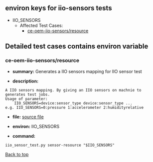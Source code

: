 
## <a id='top'>environ keys for iio-sensors tests</a>

- IIO_SENSORS
    - Affected Test Cases:
        - [ce-oem-iio-sensors/resource](#ce-oem-iio-sensors/resource)

## Detailed test cases contains environ variable
### <a id='ce-oem-iio-sensors/resource'>ce-oem-iio-sensors/resource</a>
- **summary:**
Generates a IIO sensors mapping for IIO sensor test

- **description:**
```
A IIO sensors mapping. By giving an IIO sensors on machnie to generates test jobs.
Usage of parameter:
    IIO_SENSORS=device:sensor_type device:sensor_type ...
e.g. IIO_SENSORS=0:pressure 1:accelerometer 2:humidityrelative
```

- **file:**
[source file](jobs.pxu#L1)

- **environ:**
IIO_SENSORS

- **command:**
```
iio_sensor_test.py sensor-resource "$IIO_SENSORS"
```
[Back to top](#top)
